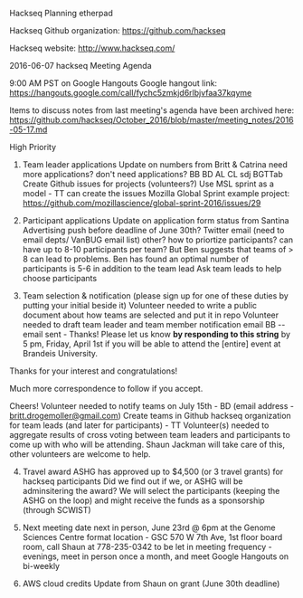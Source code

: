 Hackseq Planning etherpad

Hackseq Github organization: https://github.com/hackseq

Hackseq website: http://www.hackseq.com/


2016-06-07 hackseq Meeting Agenda

9:00 AM PST on Google Hangouts
Google hangout link: https://hangouts.google.com/call/fychc5zmkjd6rlbjvfaa37kqyme


Items to discuss
notes from last meeting's agenda have been archived here: https://github.com/hackseq/October_2016/blob/master/meeting_notes/2016-05-17.md

High Priority

1. Team leader applications 
Update on numbers from Britt & Catrina
need more applications?
don't need applications? BB BD AL CL sdj BGTTab
Create Github issues for projects (volunteers?) Use MSL sprint as a model - TT can create the issues
Mozilla Global Sprint example project: https://github.com/mozillascience/global-sprint-2016/issues/29

2. Participant applications
Update on application form status from Santina
Advertising push before deadline of June 30th?
Twitter
email (need to email depts/ VanBUG email list)
other?
how to priortize participants?
can have up to 8-10 participants per team? But Ben suggests that teams of > 8 can lead to problems. Ben has found an optimal number of participants is 5-6 in addition to the team lead
Ask team leads to help choose participants

3. Team selection & notification (please sign up for one of these duties by putting your initial beside it)
Volunteer needed to write a public document about how teams are selected and put it in repo
Volunteer needed to draft team leader and team member notification email BB -- email sent - Thanks!
Please let us know **by responding to this string** by 5 pm, Friday, April 1st if you will be able to attend the [entire] event at Brandeis University.  

Thanks for your interest and congratulations!  

Much more correspondence to follow if you accept.

Cheers!
Volunteer needed to notify teams on July 15th - BD (email address - britt.drogemoller@gmail.com)
Create teams in Github hackseq organization for team leads (and later for participants) - TT
Volunteer(s) needed to aggregate results of cross voting between team leaders and participants to come up with who will be attending. Shaun Jackman will take care of this, other volunteers are welcome to help.

4. Travel award
 ASHG has approved up to $4,500 (or 3 travel grants) for hackseq participants
Did we find out if we, or ASHG will be adminsitering the award?
We will select the participants (keeping the ASHG on the loop) and might receive the funds as a sponsorship (through SCWIST) 

5. Next meeting
date 
next in person, June 23rd @ 6pm at the Genome Sciences Centre
format
location - GSC 570 W 7th Ave, 1st floor board room, call Shaun at 778-235-0342 to be let in
meeting frequency - evenings, meet in person once a month, and meet Google Hangouts on bi-weekly

6. AWS cloud credits 
Update from Shaun on grant (June 30th deadline)
